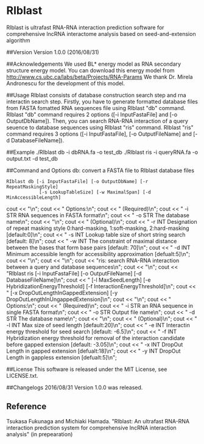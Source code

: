 # RIblast
RIblast is ultrafast RNA-RNA interaction prediction software for comprehensive lncRNA interactome analysis based on seed-and-extension algorithm

##Version
Version 1.0.0 (2016/08/31)

##Acknowledgements
We used BL* energy model as RNA secondary structure energy model.
You can download this energy model from  http://www.cs.ubc.ca/labs/beta/Projects/RNA-Params
We thank Dr. Mirela Andronescu for the development of this model.

##Usage
RIblast consists of database construction search step and rna interactin search step. Firstly, you have to generate formatted database files from FASTA fomatted RNA sequences file using RIblast "db" command. RIblast "db" command requires 2 options ([-i InputFastaFile] and [-o OutputDbName]). Then, you can search RNA-RNA interaction of a query seuence to database sequences using RIblast "ris" command. RIblast "ris" command requires 3 options ([-i InputFastaFile], [-o OutputFileName] and [-d DatabaseFileName]).

##Example
    ./RIblast db -i dbRNA.fa -o test_db
    ./RIblast ris -i queryRNA.fa -o output.txt -d test_db

##Command and Options
    db: convert a FASTA file to RIblast database files  

    RIblast db [-i InputFastaFile] [-o OutputDbName] [-r RepeatMaskingStyle]  
                [-s LookupTableSize] [-w MaximalSpan] [-d MinAccessibleLength]  
  cout << "\n";
  cout << "  Options:\n";
  cout << " (Required)\n";
  cout << "    -i STR    RNA sequences in FASTA format\n";
  cout << "    -o STR    The database name\n";
  cout << "\n";
  cout << " (Optional)\n";
  cout << "    -r INT    Designation of repeat masking style 0:hard-masking, 1:soft-masking, 2:hard-masking [default:0]\n";
  cout << "    -s INT    Lookup table size of short string search [default: 8]\n";
  cout << "    -w INT    The constraint of maximal distance between the bases that form base pairs [default: 70]\n";
  cout << "    -d INT    Minimum accessible length for accessibility approximation [defualt:5]\n";
  cout << "\n";
  cout << "\n";
  cout << "ris: search RNA-RNA interaction between a query and database sequences\n";
  cout << "\n";
  cout << "RIblast ris [-i InputFastaFile] [-o OutputFileName] [-d DatabaseFileName]\n";
  cout << "            [-l MaxSeedLength] [-e HybridizationEnergyThreshold] [-f InteractionEnergyThreshold]\n";
  cout << "            [-x DropOutLengthInGappedExtension] [-y DropOutLengthInUngappedExtension]\n";
  cout << "\n";
  cout << "  Options:\n";
  cout << " (Required)\n";
  cout << "    -i STR    an RNA sequence in single FASTA format\n";
  cout << "    -o STR    Output file name\n";
  cout << "    -d STR    The database name\n";
  cout << "\n";
  cout << " (Optional)\n";
  cout << "    -l INT    Max size of seed length [default:20]\n";
  cout << "    -e INT    Interactin energy threshold for seed search [default: -6.5]\n";
  cout << "    -f INT    Hybridization energy threshold for removal of the interaction candidate before gapped extension [default: -3.05]\n";
  cout << "    -x INT    DropOut Length in gapped extension [defualt:18]\n";
  cout << "    -y INT    DropOut Length in gappless extension [defualt:5]\n";

##License
This software is released under the MIT License, see LICENSE.txt.

##Changelogs
2016/08/31 Version 1.0.0 was released.

## Reference
Tsukasa Fukunaga and Michiaki Hamada. "RIblast: An ultrafast RNA-RNA interaction prediction system for comprehensive lncRNA interaction analysis" (in prepearation)
